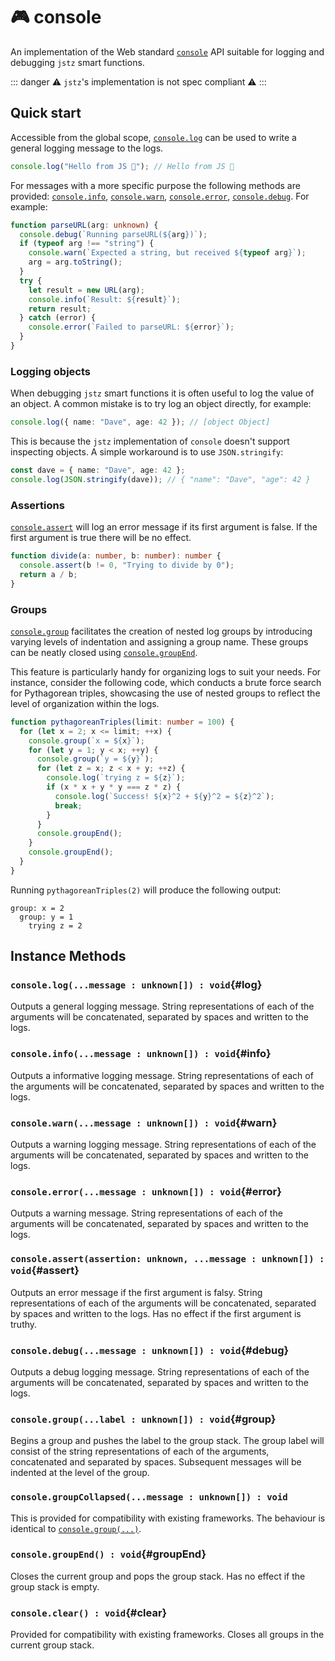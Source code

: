 # 🎮 console

An implementation of the Web standard [`console`](https://developer.mozilla.org/en-US/docs/Web/API/console) API suitable for logging and debugging `jstz` smart functions.

::: danger
⚠️ `jstz`'s implementation is not spec compliant ⚠️
:::

## Quick start

Accessible from the global scope, [`console.log`](#log) can be used to write a general logging message to the logs.

```typescript
console.log("Hello from JS 👋"); // Hello from JS 👋
```

For messages with a more specific purpose the following methods are provided:
[`console.info`](#info), [`console.warn`](#warn), [`console.error`](#error), [`console.debug`](#debug). For example:

```typescript
function parseURL(arg: unknown) {
  console.debug(`Running parseURL(${arg})`);
  if (typeof arg !== "string") {
    console.warn(`Expected a string, but received ${typeof arg}`);
    arg = arg.toString();
  }
  try {
    let result = new URL(arg);
    console.info(`Result: ${result}`);
    return result;
  } catch (error) {
    console.error(`Failed to parseURL: ${error}`);
  }
}
```

### Logging objects

When debugging `jstz` smart functions it is often useful to log the value of an object.
A common mistake is to try log an object directly, for example:

```typescript
console.log({ name: "Dave", age: 42 }); // [object Object]
```

This is because the `jstz` implementation of `console` doesn't support inspecting objects. A simple workaround is to use `JSON.stringify`:

```typescript
const dave = { name: "Dave", age: 42 };
console.log(JSON.stringify(dave)); // { "name": "Dave", "age": 42 }
```

### Assertions

[`console.assert`](#assert) will log an error message if its first argument is false.
If the first argument is true there will be no effect.

```typescript
function divide(a: number, b: number): number {
  console.assert(b != 0, "Trying to divide by 0");
  return a / b;
}
```

### Groups

[`console.group`](#group) facilitates the creation of nested log groups by introducing varying levels of indentation and assigning a group name. These groups can be neatly closed using [`console.groupEnd`](#groupEnd).

This feature is particularly handy for organizing logs to suit your needs. For instance, consider the following code, which conducts a brute force search for Pythagorean triples, showcasing the use of nested groups to reflect the level of organization within the logs.

```typescript
function pythagoreanTriples(limit: number = 100) {
  for (let x = 2; x <= limit; ++x) {
    console.group(`x = ${x}`);
    for (let y = 1; y < x; ++y) {
      console.group(`y = ${y}`);
      for (let z = x; z < x + y; ++z) {
        console.log(`trying z = ${z}`);
        if (x * x + y * y === z * z) {
          console.log(`Success! ${x}^2 + ${y}^2 = ${z}^2`);
          break;
        }
      }
      console.groupEnd();
    }
    console.groupEnd();
  }
}
```

Running `pythagoreanTriples(2)` will produce the following output:

```
group: x = 2
  group: y = 1
    trying z = 2
```

## Instance Methods

### `console.log(...message : unknown[]) : void`{#log}

Outputs a general logging message.
String representations of each of the arguments will be concatenated, separated by spaces and written to the logs.

### `console.info(...message : unknown[]) : void`{#info}

Outputs a informative logging message.
String representations of each of the arguments will be concatenated, separated by spaces and written to the logs.

### `console.warn(...message : unknown[]) : void`{#warn}

Outputs a warning logging message.
String representations of each of the arguments will be concatenated, separated by spaces and written to the logs.

### `console.error(...message : unknown[]) : void`{#error}

Outputs a warning message.
String representations of each of the arguments will be concatenated, separated by spaces and written to the logs.

### `console.assert(assertion: unknown, ...message : unknown[]) : void`{#assert}

Outputs an error message if the first argument is falsy.
String representations of each of the arguments will be concatenated, separated by spaces and written to the logs.
Has no effect if the first argument is truthy.

### `console.debug(...message : unknown[]) : void`{#debug}

Outputs a debug logging message.
String representations of each of the arguments will be concatenated, separated by spaces and written to the logs.

### `console.group(...label : unknown[]) : void`{#group}

Begins a group and pushes the label to the group stack.
The group label will consist of the string representations of each of the arguments, concatenated and separated by spaces.
Subsequent messages will be indented at the level of the group.

### `console.groupCollapsed(...message : unknown[]) : void`

This is provided for compatibility with existing frameworks.
The behaviour is identical to [`console.group(...)`](#group).

### `console.groupEnd() : void`{#groupEnd}

Closes the current group and pops the group stack.
Has no effect if the group stack is empty.

### `console.clear() : void`{#clear}

Provided for compatibility with existing frameworks.
Closes all groups in the current group stack.
